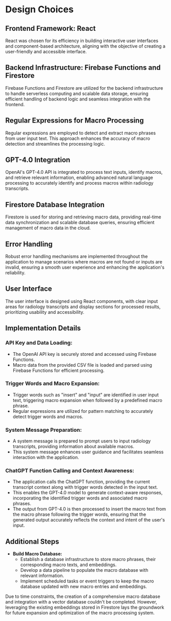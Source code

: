 # Design Choices

## Frontend Framework: React
React was chosen for its efficiency in building interactive user interfaces and component-based architecture, aligning with the objective of creating a user-friendly and accessible interface.

## Backend Infrastructure: Firebase Functions and Firestore
Firebase Functions and Firestore are utilized for the backend infrastructure to handle serverless computing and scalable data storage, ensuring efficient handling of backend logic and seamless integration with the frontend.

## Regular Expressions for Macro Processing
Regular expressions are employed to detect and extract macro phrases from user input text. This approach enhances the accuracy of macro detection and streamlines the processing logic.

## GPT-4.0 Integration
OpenAI's GPT-4.0 API is integrated to process text inputs, identify macros, and retrieve relevant information, enabling advanced natural language processing to accurately identify and process macros within radiology transcripts.

## Firestore Database Integration
Firestore is used for storing and retrieving macro data, providing real-time data synchronization and scalable database queries, ensuring efficient management of macro data in the cloud.

## Error Handling
Robust error handling mechanisms are implemented throughout the application to manage scenarios where macros are not found or inputs are invalid, ensuring a smooth user experience and enhancing the application's reliability.

## User Interface
The user interface is designed using React components, with clear input areas for radiology transcripts and display sections for processed results, prioritizing usability and accessibility.

## Implementation Details
### API Key and Data Loading:
- The OpenAI API key is securely stored and accessed using Firebase Functions.
- Macro data from the provided CSV file is loaded and parsed using Firebase Functions for efficient processing.

### Trigger Words and Macro Expansion:
- Trigger words such as "insert" and "input" are identified in user input text, triggering macro expansion when followed by a predefined macro phrase.
- Regular expressions are utilized for pattern matching to accurately detect trigger words and macros.

### System Message Preparation:
- A system message is prepared to prompt users to input radiology transcripts, providing information about available macros. 
- This system message enhances user guidance and facilitates seamless interaction with the application.

### ChatGPT Function Calling and Context Awareness:
- The application calls the ChatGPT function, providing the current transcript context along with trigger words detected in the input text.
- This enables the GPT-4.0 model to generate context-aware responses, incorporating the identified trigger words and associated macro phrases.
- The output from GPT-4.0 is then processed to insert the macro text from the macro phrase following the trigger words, ensuring that the generated output accurately reflects the context and intent of the user's input.

## Additional Steps
- **Build Macro Database:**
  - Establish a database infrastructure to store macro phrases, their corresponding macro texts, and embeddings.
  - Develop a data pipeline to populate the macro database with relevant information.
  - Implement scheduled tasks or event triggers to keep the macro database updated with new macro entries and embeddings.

Due to time constraints, the creation of a comprehensive macro database and integration with a vector database couldn't be completed. However, leveraging the existing embeddings stored in Firestore lays the groundwork for future expansion and optimization of the macro processing system.

